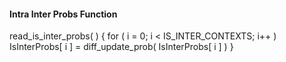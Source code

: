 #### Intra Inter Probs Function

<div class="syntax">
read_is_inter_probs( ) {
    for ( i = 0; i < IS_INTER_CONTEXTS; i++ )
        IsInterProbs[ i ] = diff_update_prob( IsInterProbs[ i ] )
}
</div>
